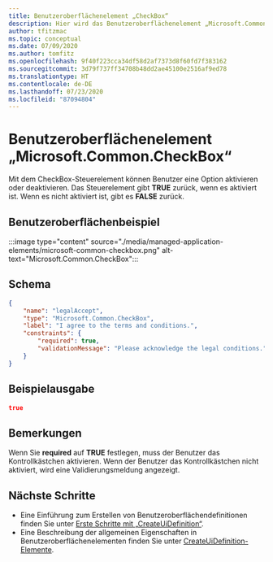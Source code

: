 ```yaml
---
title: Benutzeroberflächenelement „CheckBox“
description: Hier wird das Benutzeroberflächenelement „Microsoft.Common.CheckBox“ für das Azure-Portal beschrieben. Hiermit können Benutzer eine Option aktivieren oder deaktivieren.
author: tfitzmac
ms.topic: conceptual
ms.date: 07/09/2020
ms.author: tomfitz
ms.openlocfilehash: 9f40f223cca34df58d2af7373d8f60fd7f383162
ms.sourcegitcommit: 3d79f737ff34708b48dd2ae45100e2516af9ed78
ms.translationtype: HT
ms.contentlocale: de-DE
ms.lasthandoff: 07/23/2020
ms.locfileid: "87094804"
---
```

# <a name="microsoftcommoncheckbox-ui-element"></a>Benutzeroberflächenelement „Microsoft.Common.CheckBox“

Mit dem CheckBox-Steuerelement können Benutzer eine Option aktivieren oder deaktivieren. Das Steuerelement gibt **TRUE** zurück, wenn es aktiviert ist. Wenn es nicht aktiviert ist, gibt es **FALSE** zurück.

## <a name="ui-sample"></a>Benutzeroberflächenbeispiel

:::image type="content" source="./media/managed-application-elements/microsoft-common-checkbox.png" alt-text="Microsoft.Common.CheckBox":::

## <a name="schema"></a>Schema

```json
{
    "name": "legalAccept",
    "type": "Microsoft.Common.CheckBox",
    "label": "I agree to the terms and conditions.",
    "constraints": {
        "required": true,
        "validationMessage": "Please acknowledge the legal conditions."
    }
}
```

## <a name="sample-output"></a>Beispielausgabe

```json
true
```

## <a name="remarks"></a>Bemerkungen

Wenn Sie **required** auf **TRUE** festlegen, muss der Benutzer das Kontrollkästchen aktivieren. Wenn der Benutzer das Kontrollkästchen nicht aktiviert, wird eine Validierungsmeldung angezeigt.

## <a name="next-steps"></a>Nächste Schritte

* Eine Einführung zum Erstellen von Benutzeroberflächendefinitionen finden Sie unter [Erste Schritte mit „CreateUiDefinition“](create-uidefinition-overview.md).
* Eine Beschreibung der allgemeinen Eigenschaften in Benutzeroberflächenelementen finden Sie unter [CreateUiDefinition-Elemente](create-uidefinition-elements.md).
